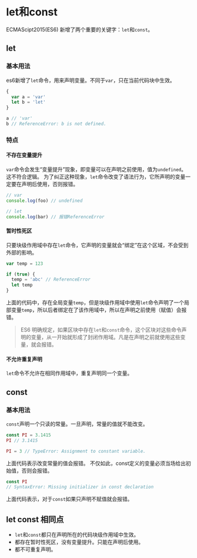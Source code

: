 # let和const

ECMAScipt2015(ES6) 新增了两个重要的关键字：`let`和`const`。

## let

### 基本用法

es6新增了`let`命令，用来声明变量。不同于`var`，只在当前代码块中生效。

```js
{
  var a = 'var'
  let b = 'let'
}

a // 'var'
b // ReferenceError: b is not defined.
```

### 特点

#### 不存在变量提升

`var`命令会发生“变量提升”现象，即变量可以在声明之前使用，值为`undefined`。这不符合逻辑。
为了纠正这种现象，`let`命令改变了语法行为，它所声明的变量一定要在声明后使用，否则报错。

```js
// var
console.log(foo) // undefined

// let
console.log(bar) // 报错ReferenceError
```

#### 暂时性死区

只要块级作用域中存在`let`命令，它声明的变量就会“绑定”在这个区域，不会受到外部的影响。

```js
var temp = 123

if (true) {
  temp = 'abc' // ReferenceError
  let temp
}
```

上面的代码中，存在全局变量`temp`，但是块级作用域中使用`let`命令声明了一个局部变量`temp`，所以后者绑定在了该作用域中，所以在声明之前使用（赋值）会报错。

> ES6 明确规定，如果区块中存在`let`和`const`命令，这个区块对这些命令声明的变量，从一开始就形成了封闭作用域。凡是在声明之前就使用这些变量，就会报错。

#### 不允许重复声明
`let`命令不允许在相同作用域中，重复声明同一个变量。

## const

### 基本用法

`const`声明一个只读的常量。一旦声明，常量的值就不能改变。

```js
const PI = 3.1415
PI // 3.1415

PI = 3 // TypeError: Assignment to constant variable.
```

上面代码表示改变常量的值会报错。
不仅如此，const定义的变量必须当场给出初始值，否则会报错。

```js
const PI
// SyntaxError: Missing initializer in const declaration
```

上面代码表示，对于`const`如果只声明不赋值就会报错。

## let const 相同点

- `let`和`const`都只在声明所在的代码块级作用域中生效。
- 都存在暂时性死区，没有变量提升。只能在声明后使用。
- 都不可重复声明。
